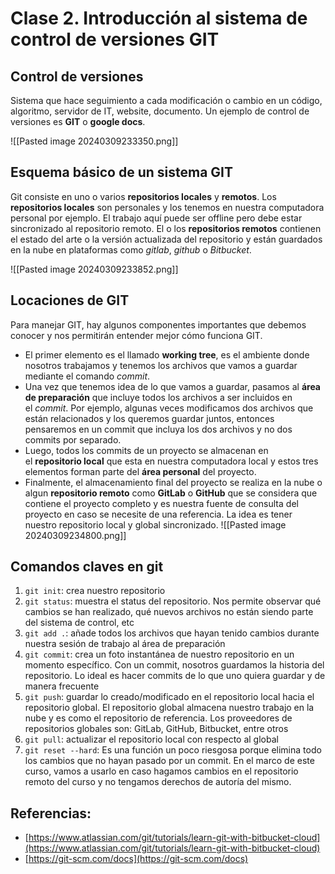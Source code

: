 # Clase 2. Introducción al sistema de control de versiones GIT

## Control de versiones

Sistema que hace seguimiento a cada modificación o cambio en un código, algoritmo, servidor de IT, website, documento. Un ejemplo de control de versiones es **GIT** o **google docs**.

![[Pasted image 20240309233350.png]]
## Esquema básico de un sistema GIT

Git consiste en uno o varios **repositorios locales** y **remotos**. Los **repositorios locales** son personales y los tenemos en nuestra computadora personal por ejemplo. El trabajo aquí puede ser offline pero debe estar sincronizado al repositorio remoto. El o los **repositorios remotos** contienen el estado del arte o la versión actualizada del repositorio y están guardados en la nube en plataformas como *gitlab*, *github* o *Bitbucket*.

![[Pasted image 20240309233852.png]]

## Locaciones de GIT

Para manejar GIT, hay algunos componentes importantes que debemos conocer y nos permitirán entender mejor cómo funciona GIT. 
- El primer elemento es el llamado **working tree**, es el ambiente donde nosotros trabajamos y tenemos los archivos que vamos a guardar mediante el comando _commit_. 
- Una vez que tenemos idea de lo que vamos a guardar, pasamos al **área de preparación** que incluye todos los archivos a ser incluidos en el _commit_. Por ejemplo, algunas veces modificamos dos archivos que están relacionados y los queremos guardar juntos, entonces pensaremos en un commit que incluya los dos archivos y no dos commits por separado. 
- Luego, todos los commits de un proyecto se almacenan en el **repositorio local** que esta en nuestra computadora local y estos tres elementos forman parte del **área personal** del proyecto.
- Finalmente, el almacenamiento final del proyecto se realiza en la nube o algun **repositorio remoto** como **GitLab** o **GitHub** que se considera que contiene el proyecto completo y es nuestra fuente de consulta del proyecto en caso se necesite de una referencia. La idea es tener nuestro repositorio local y global sincronizado.
![[Pasted image 20240309234800.png]]
## Comandos claves en git

1. `git init`: crea nuestro repositorio
2. `git status`: muestra el status del repositorio. Nos permite observar qué cambios se han realizado, qué nuevos archivos no están siendo parte del sistema de control, etc
3. `git add .`: añade todos los archivos que hayan tenido cambios durante nuestra sesión de trabajo al área de preparación
4. `git commit`: crea un foto instantánea de nuestro repositorio en un momento específico. Con un commit, nosotros guardamos la historia del repositorio. Lo ideal es hacer commits de lo que uno quiera guardar y de manera frecuente
5. `git push`: guardar lo creado/modificado en el repositorio local hacia el repositorio global. El repositorio global almacena nuestro trabajo en la nube y es como el repositorio de referencia. Los proveedores de repositorios globales son: GitLab, GitHub, Bitbucket, entre otros
6. `git pull`: actualizar el repositorio local con respecto al global
7. `git reset --hard`: Es una función un poco riesgosa porque elimina todo los cambios que no hayan pasado por un commit. En el marco de este curso, vamos a usarlo en caso hagamos cambios en el repositorio remoto del curso y no tengamos derechos de autoría del mismo.

## Referencias:

- [https://www.atlassian.com/git/tutorials/learn-git-with-bitbucket-cloud](https://www.atlassian.com/git/tutorials/learn-git-with-bitbucket-cloud)
- [https://git-scm.com/docs](https://git-scm.com/docs)










